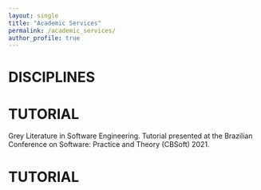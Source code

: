 ```yaml
---
layout: single
title: "Academic Services"
permalink: /academic_services/
author_profile: true
---
```


# DISCIPLINES


# TUTORIAL

Grey Literature in Software Engineering. Tutorial presented at the Brazilian Conference on Software: Practice and Theory (CBSoft) 2021.


# TUTORIAL
